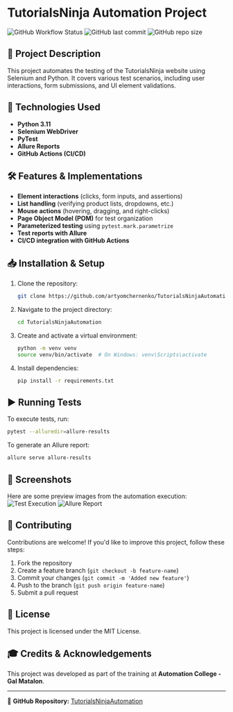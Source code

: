 # TutorialsNinja Automation Project

![GitHub Workflow Status](https://img.shields.io/github/actions/workflow/status/artyomchernenko/TutorialsNinjaAutomation/ci.yml?branch=main)
![GitHub last commit](https://img.shields.io/github/last-commit/artyomchernenko/TutorialsNinjaAutomation)
![GitHub repo size](https://img.shields.io/github/repo-size/artyomchernenko/TutorialsNinjaAutomation)

## 📌 Project Description
This project automates the testing of the TutorialsNinja website using Selenium and Python. It covers various test scenarios, including user interactions, form submissions, and UI element validations.

## 🚀 Technologies Used
- **Python 3.11**
- **Selenium WebDriver**
- **PyTest**
- **Allure Reports**
- **GitHub Actions (CI/CD)**

## 🛠 Features & Implementations
- **Element interactions** (clicks, form inputs, and assertions)
- **List handling** (verifying product lists, dropdowns, etc.)
- **Mouse actions** (hovering, dragging, and right-clicks)
- **Page Object Model (POM)** for test organization
- **Parameterized testing** using `pytest.mark.parametrize`
- **Test reports with Allure**
- **CI/CD integration with GitHub Actions**

## 📥 Installation & Setup
1. Clone the repository:
   ```sh
   git clone https://github.com/artyomchernenko/TutorialsNinjaAutomation.git
   ```
2. Navigate to the project directory:
   ```sh
   cd TutorialsNinjaAutomation
   ```
3. Create and activate a virtual environment:
   ```sh
   python -m venv venv
   source venv/bin/activate  # On Windows: venv\Scripts\activate
   ```
4. Install dependencies:
   ```sh
   pip install -r requirements.txt
   ```

## ▶️ Running Tests
To execute tests, run:
```sh
pytest --alluredir=allure-results
```
To generate an Allure report:
```sh
allure serve allure-results
```

## 📸 Screenshots
Here are some preview images from the automation execution:
![Test Execution](https://via.placeholder.com/800x400?text=Test+Execution+Screenshot)
![Allure Report](https://via.placeholder.com/800x400?text=Allure+Report+Screenshot)

## 🤝 Contributing
Contributions are welcome! If you'd like to improve this project, follow these steps:
1. Fork the repository
2. Create a feature branch (`git checkout -b feature-name`)
3. Commit your changes (`git commit -m 'Added new feature'`)
4. Push to the branch (`git push origin feature-name`)
5. Submit a pull request

## 📜 License
This project is licensed under the MIT License.

## 🎓 Credits & Acknowledgements
This project was developed as part of the training at **Automation College - Gal Matalon**.

---
🔗 **GitHub Repository:** [TutorialsNinjaAutomation](https://github.com/artyomchernenko/TutorialsNinjaAutomation)
